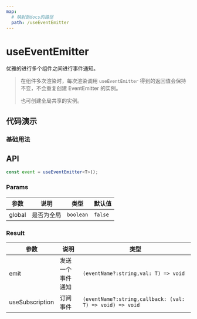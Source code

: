 ```yaml
---
map:
  # 映射到docs的路径
  path: /useEventEmitter
---
```


# useEventEmitter

优雅的进行多个组件之间进行事件通知。

> 在组件多次渲染时，每次渲染调用 `useEventEmitter` 得到的返回值会保持不变，不会重复创建 EventEmitter 的实例。
>
> 也可创建全局共享的实例。

## 代码演示

### 基础用法

<demo src="useEventEmitter/demo.vue"
  language="vue"
  title="基本用法"
  desc="">
</demo>

## API

```typescript
const event = useEventEmitter<T>();

```

### Params

| 参数            | 说明             | 类型                                   |默认值                                 |
| --------------- | ---------------- | -------------------------------------- |-------------------------------------- |
| global            | 是否为全局 | `boolean`                     | `false` |

### Result

| 参数            | 说明             | 类型                                   |
| --------------- | ---------------- | -------------------------------------- |
| emit            | 发送一个事件通知 | `(eventName?:string,val: T) => void`                     |
| useSubscription | 订阅事件         | `(eventName?:string,callback: (val: T) => void) => void` |
